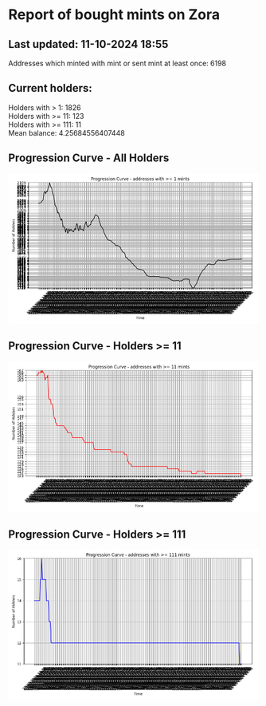 # Report of bought mints on Zora
## Last updated: 11-10-2024 18:55
Addresses which minted with mint or sent mint at least once: 6198

## Current holders:
Holders with > 1: 1826  
Holders with >= 11: 123  
Holders with >= 111: 11  
Mean balance: 4.25684556407448  

## Progression Curve - All Holders
![addresses with >= 1 mint](progression_curve_all.png)
## Progression Curve - Holders >= 11
![addresses with >= 11 mints](progression_curve_gt_11.png)
## Progression Curve - Holders >= 111
![addresses with >= 111 mints](progression_curve_gt_111.png)
